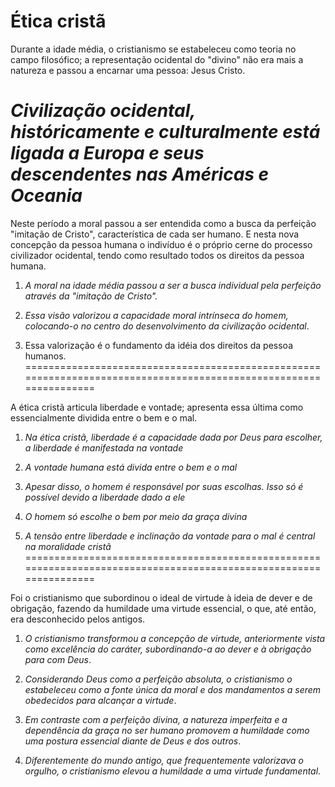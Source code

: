 # Ética cristã

Durante a idade média, o cristianismo se estabeleceu como teoria no campo filosófico; a representação ocidental do "divino" não era mais a natureza e passou a encarnar uma pessoa: Jesus Cristo.

*Civilização ocidental, históricamente e culturalmente está ligada a Europa e seus descendentes nas Américas e Oceania*
==================================================================================================================

Neste período a moral passou a ser entendida como a busca da perfeição "imitação de Cristo", característica de cada ser humano. E nesta nova concepção da pessoa humana o indivíduo é o próprio cerne do processo civilizador ocidental, tendo como resultado todos os direitos da pessoa humana.

1. *A moral na idade média passou a ser a busca individual pela perfeição através da "imitação de Cristo".*

2. *Essa visão valorizou a capacidade moral intrínseca do homem, colocando-o no centro do desenvolvimento da civilização ocidental*.
   
3. Essa valorização é o fundamento da idéia dos direitos da pessoa humanos.
==================================================================================================================

A ética cristã articula liberdade e vontade; apresenta essa última como essencialmente dividida entre o bem e o mal.

1. *Na ética cristã, liberdade é a capacidade dada por Deus para escolher, a liberdade é manifestada na vontade*
   
2. *A vontade humana está divida entre o bem e o mal*
   
3. *Apesar disso, o homem é responsável por suas escolhas. Isso só é possível devido a liberdade dado a ele*
   
4. *O homem só escolhe o bem por meio da graça divina*
   
5. *A tensão entre liberdade e inclinação da vontade para o mal é central na moralidade cristã*
==================================================================================================================

Foi o cristianismo que subordinou o ideal de virtude à ideia de dever e de obrigação, fazendo da humildade uma virtude essencial, o que, até então, era desconhecido pelos antigos.

1. *O cristianismo transformou a concepção de virtude, anteriormente vista como excelência do caráter, subordinando-a ao dever e à obrigação para com Deus*.
   
2. *Considerando Deus como a perfeição absoluta, o cristianismo o estabeleceu como a fonte única da moral e dos mandamentos a serem obedecidos para alcançar a virtude*.
   
3. *Em contraste com a perfeição divina, a natureza imperfeita e a dependência da graça no ser humano promovem a humildade como uma postura essencial diante de Deus e dos outros*.
   
4. *Diferentemente do mundo antigo, que frequentemente valorizava o orgulho, o cristianismo elevou a humildade a uma virtude fundamental*.